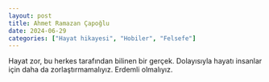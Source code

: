 ```yaml
---
layout: post
title: Ahmet Ramazan Çapoğlu
date: 2024-06-29
categories: ["Hayat hikayesi", "Hobiler", "Felsefe"]
---
```


Hayat zor, bu herkes tarafından bilinen bir gerçek. Dolayısıyla hayatı insanlar için daha da zorlaştırmamalıyız. Erdemli olmalıyız.
